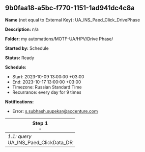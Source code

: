 ## 9b0faa18-a5bc-f770-1151-1ad941dc4c8a

**Name** (not equal to External Key)**:** UA_INS_Paed_Click_DrivePhase

**Description:** n/a

**Folder:** my automations/MOTF-UA/HPV/Drive Phase/

**Started by:** Schedule

**Status:** Ready

**Schedule:**

* Start: 2023-10-09 13:00:00 +03:00
* End: 2023-10-17 13:00:00 +03:00
* Timezone: Russian Standard Time
* Recurrance: every day for 9 times

**Notifications:**

* Error: s.subhash.supekar@accenture.com

| Step 1<br>_<small>-</small>_ |
| --- |
| _1.1: query_<br>UA_INS_Paed_ClickData_DR |
